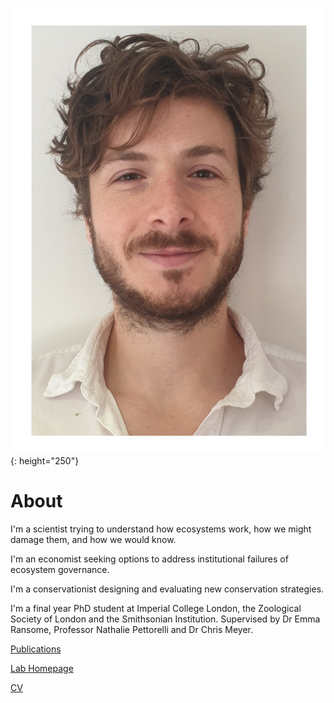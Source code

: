 ![Jake Williams](/assets/image.jpg){: height="250"}

# About
I'm a scientist trying to understand how ecosystems work, how we might damage them, and how we would know.

I'm an economist seeking options to address institutional failures of ecosystem governance. 

I'm a conservationist designing and evaluating new conservation strategies.

I'm a final year PhD student at Imperial College London, the Zoological Society of London and the Smithsonian Institution. Supervised by Dr Emma Ransome, Professor Nathalie Pettorelli and Dr Chris Meyer.

[Publications](https://scholar.google.com/citations?hl=en&user=Z4Tl1S4AAAAJ)

[Lab Homepage](https://ransomelab.science/?page_id=12)

[CV](https://www.linkedin.com/in/jakewilliamsoxford)
